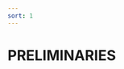 ```yaml
---
sort: 1
---
```


# PRELIMINARIES




&emsp;&emsp;
<br />
$$
$$
$$  $$
<!-- 蓝 -->
<font color="#3399ff"></font>
<!-- 绿 -->
<font color="#3FBF3F"></font>